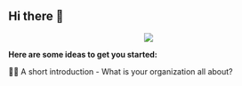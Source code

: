 ## Hi there 👋
<p align="center">
  <a href="https://github.com/DenverCoder1/readme-typing-svg"><img src="https://readme-typing-svg.herokuapp.com?lines=WELCOME+TO;GEEK+INNOVATIVE+TECHNOLOGY&center=true&width=380&height=45"  style="color: green;"></a>
</p>

**Here are some ideas to get you started:**

🙋‍♀️ A short introduction - What is your organization all about?

